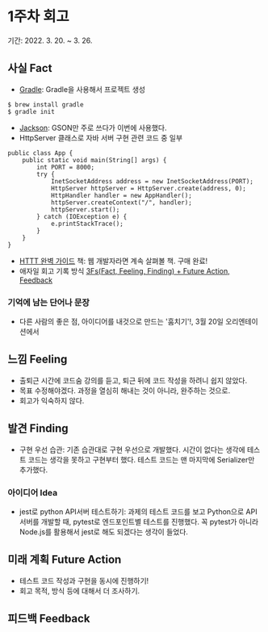 # 1주차 회고  
기간: 2022. 3. 20.  ~ 3. 26.

## 사실 Fact
- [Gradle](https://gradle.org/): Gradle을 사용해서 프로젝트 생성
```ssh
$ brew install gradle
$ gradle init
```
- [Jackson](https://github.com/FasterXML/jackson): GSON만 주로 쓰다가 이번에 사용했다.
- HttpServer 클래스로 자바 서버 구현
관련 코드 중 일부
```ssh
public class App {
    public static void main(String[] args) {
        int PORT = 8000;
        try {
            InetSocketAddress address = new InetSocketAddress(PORT);
            HttpServer httpServer = HttpServer.create(address, 0);
            HttpHandler handler = new AppHandler();
            httpServer.createContext("/", handler);
            httpServer.start();
        } catch (IOException e) {
            e.printStackTrace();
        }
    }
}
```
- [HTTT 완벽 가이드](https://www.aladin.co.kr/shop/wproduct.aspx?ItemId=49731592) 책: 웹 개발자라면 계속 살펴볼 책. 구매 완료!
- 애자일 회고 기록 방식 [3Fs(Fact, Feeling, Finding) + Future Action, Feedback](http://egloos.zum.com/agile/v/4122099)

### 기억에 남는 단어나 문장
- 다른 사람의 좋은 점, 아이디어를 내것으로 만드는 '훔치기'!, 3월 20일 오리엔테이션에서

## 느낌 Feeling
- 출퇴근 시간에 코드숨 강의를 듣고, 퇴근 뒤에 코드 작성을 하려니 쉽지 않았다.
- 목표 수정해야겠다. 과정을 열심히 해내는 것이 아니라, 완주하는 것으로. 
- 회고가 익숙하지 않다. 

## 발견 Finding
- 구현 우선 습관: 기존 습관대로 구현 우선으로 개발했다. 시간이 없다는 생각에 테스트 코드는 생각을 못하고 구현부터 했다. 테스트 코드는 맨 마지막에 Serializer만 추가했다. 

### 아이디어 Idea
- jest로 python API서버 테스트하기: 과제의 테스트 코드를 보고 Python으로 API 서버를 개발할 때, pytest로 엔드포인트별 테스트를 진행했다. 꼭 pytest가 아니라 Node.js를 활용해서 jest로 해도 되겠다는 생각이 들었다.

## 미래 계획 Future Action
- 테스트 코드 작성과 구현을 동시에 진행하기!
- 회고 목적, 방식 등에 대해서 더 조사하기.

## 피드백 Feedback
